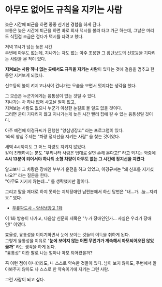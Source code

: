 # 아무도 없어도 규칙을 지키는 사람

늦은 시간에 퇴근을 하면 종종 신기한 경험을 하게 된다.  
보통은 늦은 시간에 퇴근을 하면 바로 회사 택시를 불러 타고 가곤 하는데, 그날은 머리도 식힐겸 조금은 걷다가 택시를 타려고 했다.  
  
저녁 11시가 넘는 늦은 시간  
주변에 아무도 없는데, 지나가는 차도 없는 아주 조용한 그 횡단보도의 신호등을 기다리는 사람을 본 적이 있다.  
  
**지켜보는 사람 하나 없는 곳에서도 규칙을 지키는 사람**이 있다는 것에 걸음을 멈추고 한동안 지켜보게 되었다.    
  
신호등의 불이 켜지고나서야 건너가는 모습을 보면서 멋지다는 생각을 했다.  
  
그 모습은 누군가에게는 융통성이 없는 것일 수 있다.  
지나가는 차 하나 없어 사고날 일이 없고,  
지켜보는 사람도 없으니 누군가 이상한 눈길로 볼 일도 없을 것이다.  
그러면 굳이 기다리지 않고 지나가는게 늦은 시간 빨리 집에 갈 수 있는 융통성일 것이다.  
  
아주 예전에 이경규씨가 진행한 "양심냉장고" 라는 프로그램이 있다.  
1화의 양심 주제는 "차량 정지선을 지키는 사람" 을 찾는 것이였다.  
  
새벽 4시까지도 그 어느 차량도 지키지 않았다.    
같이 진행하시는 분도 "우리나라 사람은 법대로 살면 손해 본다고!" 라고 외치는 와중에 **4시 13분이 되어서야 하나의 소형 차량이 아무도 없는 그 시간에 정지선을 지켰다**.    
  
알고보니 그 차량은 장애인 부부가 운전을 하고 있었고, 이경규씨는 "왜 신호를 지키셨나요?" 라는 질문을 한다.  
"아무도 지키지 않는데..." 를 생략했지만 말이다.  
  
그리고 말을 제대로 하지 못하는 지체장애인 남편분께서 하신 답변은 "내...가...늘...지켜요." 였다.

- [무릎팍도사 - 양심냉장고 1화](https://cafe.daum.net/SoulDresser/FLTB/781737?svc=cafeapi)

이 1화 방송이 나가고, 다음날 신문의 제목은 "누가 장애인인가... 사실은 우리가 장애인!" 이였다.  
  
효율성, 융통성을 이야기하면서 눈에 보이는 것들의 이득을 취하게 된다.   
그렇게 융통성을 이유로 "**눈에 보이지 않는 어떤 무언가가 계속해서 마모되어오진 않았을까**" 라는 생각을 하게 된다.  
"융통성" 이란 말로 나는 얼마나 마모 되어왔을까?  
  
꼭 이런 점이 아니더라도,
나 스스로 약속한 것들이 있다.
남이 보지 않아도,
주변에서 알아봐주지 않아도 
나 스스로 한 약속이기에 지키는 그런 사람.

그런 사람이 되고 싶다.


